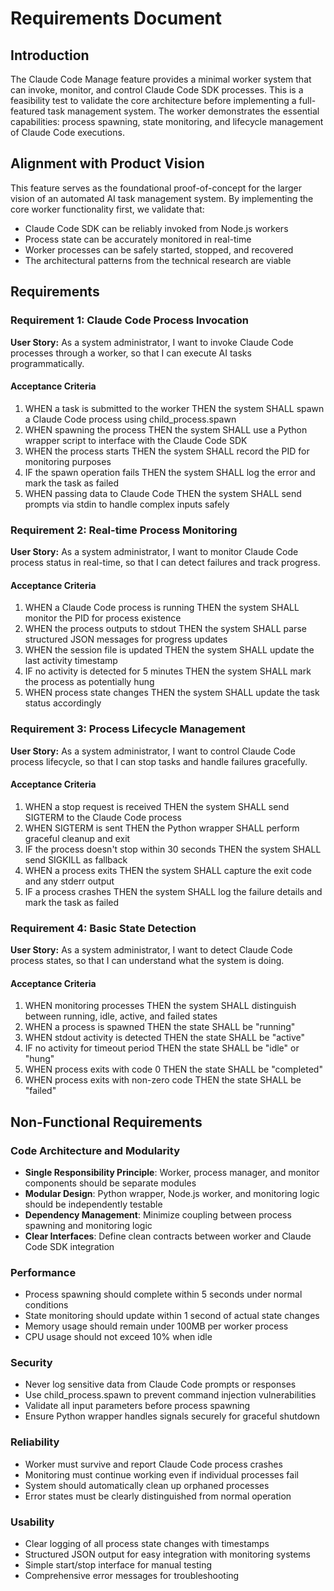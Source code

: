 # Requirements Document

## Introduction

The Claude Code Manage feature provides a minimal worker system that can invoke, monitor, and control Claude Code SDK processes. This is a feasibility test to validate the core architecture before implementing a full-featured task management system. The worker demonstrates the essential capabilities: process spawning, state monitoring, and lifecycle management of Claude Code executions.

## Alignment with Product Vision

This feature serves as the foundational proof-of-concept for the larger vision of an automated AI task management system. By implementing the core worker functionality first, we validate that:
- Claude Code SDK can be reliably invoked from Node.js workers
- Process state can be accurately monitored in real-time
- Worker processes can be safely started, stopped, and recovered
- The architectural patterns from the technical research are viable

## Requirements

### Requirement 1: Claude Code Process Invocation

**User Story:** As a system administrator, I want to invoke Claude Code processes through a worker, so that I can execute AI tasks programmatically.

#### Acceptance Criteria

1. WHEN a task is submitted to the worker THEN the system SHALL spawn a Claude Code process using child_process.spawn
2. WHEN spawning the process THEN the system SHALL use a Python wrapper script to interface with the Claude Code SDK
3. WHEN the process starts THEN the system SHALL record the PID for monitoring purposes
4. IF the spawn operation fails THEN the system SHALL log the error and mark the task as failed
5. WHEN passing data to Claude Code THEN the system SHALL send prompts via stdin to handle complex inputs safely

### Requirement 2: Real-time Process Monitoring

**User Story:** As a system administrator, I want to monitor Claude Code process status in real-time, so that I can detect failures and track progress.

#### Acceptance Criteria

1. WHEN a Claude Code process is running THEN the system SHALL monitor the PID for process existence
2. WHEN the process outputs to stdout THEN the system SHALL parse structured JSON messages for progress updates
3. WHEN the session file is updated THEN the system SHALL update the last activity timestamp
4. IF no activity is detected for 5 minutes THEN the system SHALL mark the process as potentially hung
5. WHEN process state changes THEN the system SHALL update the task status accordingly

### Requirement 3: Process Lifecycle Management

**User Story:** As a system administrator, I want to control Claude Code process lifecycle, so that I can stop tasks and handle failures gracefully.

#### Acceptance Criteria

1. WHEN a stop request is received THEN the system SHALL send SIGTERM to the Claude Code process
2. WHEN SIGTERM is sent THEN the Python wrapper SHALL perform graceful cleanup and exit
3. IF the process doesn't stop within 30 seconds THEN the system SHALL send SIGKILL as fallback
4. WHEN a process exits THEN the system SHALL capture the exit code and any stderr output
5. IF a process crashes THEN the system SHALL log the failure details and mark the task as failed

### Requirement 4: Basic State Detection

**User Story:** As a system administrator, I want to detect Claude Code process states, so that I can understand what the system is doing.

#### Acceptance Criteria

1. WHEN monitoring processes THEN the system SHALL distinguish between running, idle, active, and failed states
2. WHEN a process is spawned THEN the state SHALL be "running"
3. WHEN stdout activity is detected THEN the state SHALL be "active"
4. IF no activity for timeout period THEN the state SHALL be "idle" or "hung"
5. WHEN process exits with code 0 THEN the state SHALL be "completed"
6. WHEN process exits with non-zero code THEN the state SHALL be "failed"

## Non-Functional Requirements

### Code Architecture and Modularity
- **Single Responsibility Principle**: Worker, process manager, and monitor components should be separate modules
- **Modular Design**: Python wrapper, Node.js worker, and monitoring logic should be independently testable
- **Dependency Management**: Minimize coupling between process spawning and monitoring logic
- **Clear Interfaces**: Define clean contracts between worker and Claude Code SDK integration

### Performance
- Process spawning should complete within 5 seconds under normal conditions
- State monitoring should update within 1 second of actual state changes
- Memory usage should remain under 100MB per worker process
- CPU usage should not exceed 10% when idle

### Security
- Never log sensitive data from Claude Code prompts or responses
- Use child_process.spawn to prevent command injection vulnerabilities
- Validate all input parameters before process spawning
- Ensure Python wrapper handles signals securely for graceful shutdown

### Reliability
- Worker must survive and report Claude Code process crashes
- Monitoring must continue working even if individual processes fail
- System should automatically clean up orphaned processes
- Error states must be clearly distinguished from normal operation

### Usability
- Clear logging of all process state changes with timestamps
- Structured JSON output for easy integration with monitoring systems
- Simple start/stop interface for manual testing
- Comprehensive error messages for troubleshooting